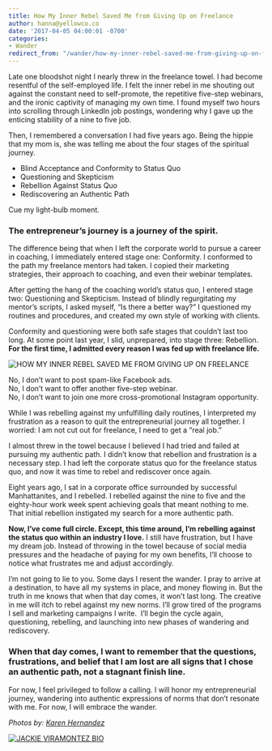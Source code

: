 ```yaml
---
title: How My Inner Rebel Saved Me from Giving Up on Freelance
author: hanna@yellowco.co
date: '2017-04-05 04:00:01 -0700'
categories:
- Wander
redirect_from: "/wander/how-my-inner-rebel-saved-me-from-giving-up-on-freelance/"
---
```


Late one bloodshot night I nearly threw in the freelance towel. I had become resentful of the self-employed life. I felt the inner rebel in me shouting out against the constant need to self-promote, the repetitive five-step webinars, and the ironic captivity of managing my own time. I found myself two hours into scrolling through LinkedIn job postings, wondering why I gave up the enticing stability of a nine to five job.

Then, I remembered a conversation I had five years ago. Being the hippie that my mom is, she was telling me about the four stages of the spiritual journey.

*   Blind Acceptance and Conformity to Status Quo
*   Questioning and Skepticism
*   Rebellion Against Status Quo
*   Rediscovering an Authentic Path

Cue my light-bulb moment.

### **The entrepreneur’s journey is a journey of the spirit.**

The difference being that when I left the corporate world to pursue a career in coaching, I immediately entered stage one: Conformity. I conformed to the path my freelance mentors had taken. I copied their marketing strategies, their approach to coaching, and even their webinar templates.

After getting the hang of the coaching world’s status quo, I entered stage two: Questioning and Skepticism. Instead of blindly regurgitating my mentor’s scripts, I asked myself, “Is there a better way?” I questioned my routines and procedures, and created my own style of working with clients.

Conformity and questioning were both safe stages that couldn’t last too long. At some point last year, I slid, unprepared, into stage three: Rebellion. **For the first time, I admitted every reason I was fed up with freelance life.**

![HOW MY INNER REBEL SAVED ME FROM GIVING UP ON FREELANCE](http://yellowco.co/wp-content/uploads/2017/04/MG_1954.jpg)

No, I don’t want to post spam-like Facebook ads.  
No, I don’t want to offer another five-step webinar.  
No, I don’t want to join one more cross-promotional Instagram opportunity.

While I was rebelling against my unfulfilling daily routines, I interpreted my frustration as a reason to quit the entrepreneurial journey all together. I worried: I am not cut out for freelance, I need to get a “real job.”

I almost threw in the towel because I believed I had tried and failed at pursuing my authentic path. I didn’t know that rebellion and frustration is a necessary step. I had left the corporate status quo for the freelance status quo, and now it was time to rebel and rediscover once again.

Eight years ago, I sat in a corporate office surrounded by successful Manhattanites, and I rebelled. I rebelled against the nine to five and the eighty-hour work week spent achieving goals that meant nothing to me. That initial rebellion instigated my search for a more authentic path.

**Now, I’ve come full circle. Except, this time around, I’m rebelling against the status quo within an industry I love.** I still have frustration, but I have my dream job. Instead of throwing in the towel because of social media pressures and the headache of paying for my own benefits, I’ll choose to notice what frustrates me and adjust accordingly.

I’m not going to lie to you. Some days I resent the wander. I pray to arrive at a destination, to have all my systems in place, and money flowing in. But the truth in me knows that when that day comes, it won’t last long. The creative in me will itch to rebel against my new norms. I’ll grow tired of the programs I sell and marketing campaigns I write.  I’ll begin the cycle again, questioning, rebelling, and launching into new phases of wandering and rediscovery.

### **When that day comes, I want to remember that the questions, frustrations, and belief that I am lost are all signs that I chose an authentic path, not a stagnant finish line.**

For now, I feel privileged to follow a calling. I will honor my entrepreneurial journey, wandering into authentic expressions of norms that don’t resonate with me. For now, I will embrace the wander.

_Photos by: [Karen Hernandez](http://karenmarieco.com/)_

[![JACKIE VIRAMONTEZ BIO](http://yellowco.co/wp-content/uploads/2017/04/JACKIE-BIO.jpg)](http://www.jackieviramontez.com/)
